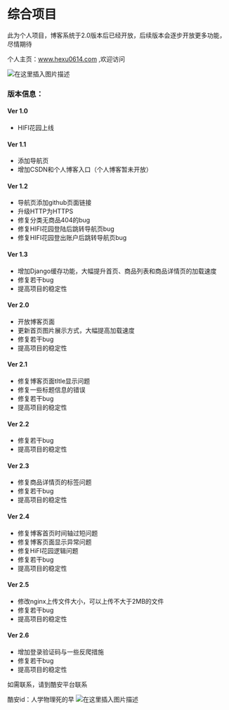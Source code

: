 # 综合项目
此为个人项目，博客系统于2.0版本后已经开放，后续版本会逐步开放更多功能，尽情期待

个人主页：www.hexu0614.com ,欢迎访问

![在这里插入图片描述](https://img-blog.csdnimg.cn/20190222102257795.png?x-oss-process=image/watermark,type_ZmFuZ3poZW5naGVpdGk,shadow_10,text_aHR0cHM6Ly9ibG9nLmNzZG4ubmV0L3dlaXhpbl8zOTU2MTQ3Mw==,size_16,color_FFFFFF,t_70)

### 版本信息：

#### Ver 1.0
 - HIFI花园上线

#### Ver 1.1
 - 添加导航页
 - 增加CSDN和个人博客入口（个人博客暂未开放）

#### Ver 1.2
 - 导航页添加github页面链接
 - 升级HTTP为HTTPS
 - 修复分类无商品404的bug
 - 修复HIFI花园登陆后跳转导航页bug
 - 修复HIFI花园登出账户后跳转导航页bug

#### Ver 1.3
 - 增加Django缓存功能，大幅提升首页、商品列表和商品详情页的加载速度
 - 修复若干bug
 - 提高项目的稳定性
 
#### Ver 2.0
 - 开放博客页面
 - 更新首页图片展示方式，大幅提高加载速度
 - 修复若干bug
 - 提高项目的稳定性
 
#### Ver 2.1
 - 修复博客页面tltle显示问题
 - 修复一些标题信息的错误
 - 修复若干bug
 - 提高项目的稳定性
 
#### Ver 2.2
 - 修复若干bug
 - 提高项目的稳定性

#### Ver 2.3
 - 修复商品详情页的标签问题
 - 修复若干bug
 - 提高项目的稳定性
 
#### Ver 2.4
 - 修复博客首页时间轴过短问题
 - 修复博客页面显示异常问题
 - 修复HiFI花园逻辑问题
 - 修复若干bug
 - 提高项目的稳定性

#### Ver 2.5
 - 修改nginx上传文件大小，可以上传不大于2MB的文件
 - 修复若干bug
 - 提高项目的稳定性
 
#### Ver 2.6
 - 增加登录验证码与一些反爬措施
 - 修复若干bug
 - 提高项目的稳定性


如需联系，请到酷安平台联系

酷安id：人学物理死的早
![在这里插入图片描述](https://img-blog.csdnimg.cn/20190326144346970.jpg?x-oss-process=image/watermark,type_ZmFuZ3poZW5naGVpdGk,shadow_10,text_aHR0cHM6Ly9ibG9nLmNzZG4ubmV0L3dlaXhpbl8zOTU2MTQ3Mw==,size_16,color_FFFFFF,t_70)
